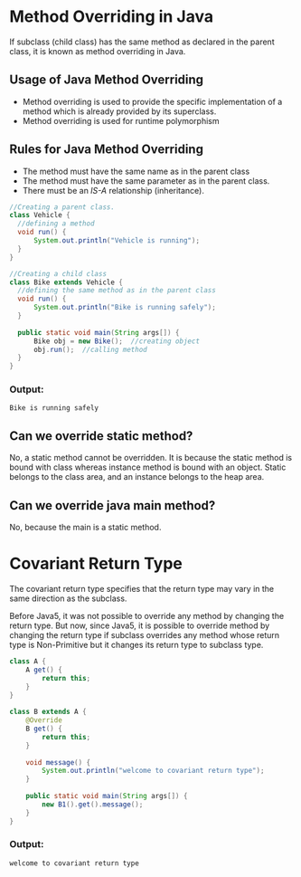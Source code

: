 # Method Overriding in Java
If subclass (child class) has the same method as declared in the parent class, it is known as method overriding in Java.

## Usage of Java Method Overriding
- Method overriding is used to provide the specific implementation of a method which is already provided by its superclass.
- Method overriding is used for runtime polymorphism

## Rules for Java Method Overriding
- The method must have the same name as in the parent class
- The method must have the same parameter as in the parent class.
- There must be an *IS-A* relationship (inheritance).

```java
//Creating a parent class. 
class Vehicle {  
  //defining a method  
  void run() {
      System.out.println("Vehicle is running");
  }  
} 

//Creating a child class  
class Bike extends Vehicle {  
  //defining the same method as in the parent class  
  void run() { 
      System.out.println("Bike is running safely");
  }  
  
  public static void main(String args[]) {  
      Bike obj = new Bike();  //creating object  
      obj.run();  //calling method  
  }  
}  
```

### Output:
```
Bike is running safely
```

## Can we override static method?
No, a static method cannot be overridden. It is because the static method is bound with class whereas instance method is bound with an object. Static belongs to the class area, and an instance belongs to the heap area.

## Can we override java main method?
No, because the main is a static method.

# Covariant Return Type
The covariant return type specifies that the return type may vary in the same direction as the subclass.

Before Java5, it was not possible to override any method by changing the return type. But now, since Java5, it is possible to override method by changing the return type if subclass overrides any method whose return type is Non-Primitive but it changes its return type to subclass type.

```java
class A {    
    A get() {
        return this;
    }    
}    
    
class B extends A {    
    @Override  
    B get() {
        return this;
    }   
    
    void message() { 
        System.out.println("welcome to covariant return type");
    }    
    
    public static void main(String args[]) {    
        new B1().get().message();    
    }    
}    
```

### Output:
```
welcome to covariant return type
```
